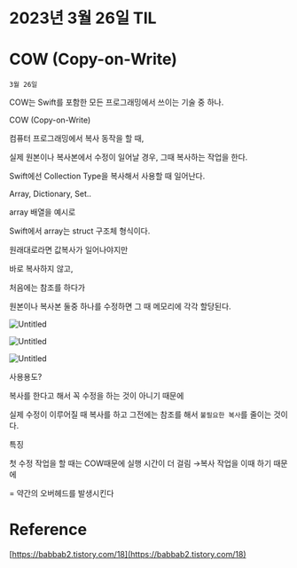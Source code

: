 # 2023년 3월 26일 TIL

# COW (Copy-on-Write)

`3월 26일`

COW는 Swift를 포함한 모든 프로그래밍에서 쓰이는 기술 중 하나.

COW (Copy-on-Write)

컴퓨터 프로그래밍에서 복사 동작을 할 때,

실제 원본이나 복사본에서 수정이 일어날 경우, 그때 복사하는 작업을 한다.

Swift에선 Collection Type을 복사해서 사용할 때 일어난다.

Array, Dictionary, Set..

array 배열을 예시로

Swift에서 array는 struct 구조체 형식이다.

원래대로라면 값복사가 일어나야지만

바로 복사하지 않고,

처음에는 참조를 하다가

원본이나 복사본 둘중 하나를 수정하면 그 때 메모리에 각각 할당된다.

![Untitled](https://s3-us-west-2.amazonaws.com/secure.notion-static.com/ddaab7a2-cf63-4f3f-9d44-34ddacb43cc5/Untitled.png)

![Untitled](https://s3-us-west-2.amazonaws.com/secure.notion-static.com/4dfae95d-d474-45dc-a477-7e32cb462079/Untitled.png)

![Untitled](https://s3-us-west-2.amazonaws.com/secure.notion-static.com/e6c67e38-88fb-4ac2-bd38-35b14069a861/Untitled.png)

사용용도?

복사를 한다고 해서 꼭 수정을 하는 것이 아니기 때문에

실제 수정이 이루어질 때 복사를 하고 그전에는 참조를 해서 `불필요한 복사`를 줄이는 것이다.

특징

첫 수정 작업을 할 때는 COW때문에 실행 시간이 더 걸림 →복사 작업을 이때 하기 때문에

= 약간의 오버헤드를 발생시킨다

# Reference

[https://babbab2.tistory.com/18](https://babbab2.tistory.com/18)

